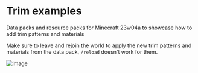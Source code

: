 # Trim examples
Data packs and resource packs for Minecraft 23w04a to showcase how to add trim patterns and materials

Make sure to leave and rejoin the world to apply the new trim patterns and materials from the data pack, `/reload` doesn't work for them.

![image](https://user-images.githubusercontent.com/17352009/214451138-bbc191ce-ff0e-4c1c-b6fd-70824d36bf6b.png)
